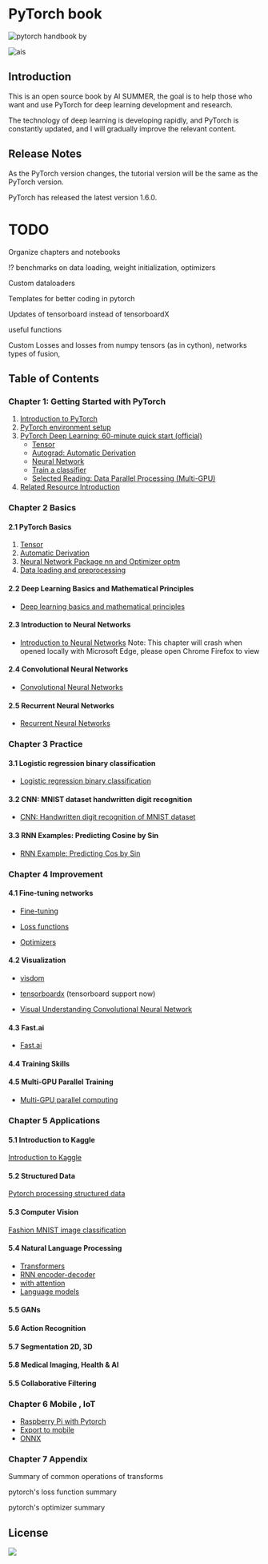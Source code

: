 # PyTorch book 

![pytorch](https://raw.githubusercontent.com/pytorch/pytorch/master/docs/source/_static/img/pytorch-logo-dark.png)
handbook by



![ais](ais.png)
##  Introduction
This is an open source book by AI SUMMER, the goal is to help those who want and use PyTorch for deep learning development and research.

The technology of deep learning is developing rapidly, and PyTorch is constantly updated, and I will gradually improve the relevant content.

## Release Notes
As the PyTorch version changes, the tutorial version will be the same as the PyTorch version.

PyTorch has released the latest version 1.6.0.



# TODO
Organize chapters and notebooks

!? benchmarks on data loading, weight initialization, optimizers

Custom dataloaders

Templates for better coding in pytorch

Updates of tensorboard instead of tensorboardX

useful functions

Custom Losses and losses from numpy tensors (as in cython), networks types of fusion, 


## Table of Contents

### Chapter 1: Getting Started with PyTorch

1. [Introduction to PyTorch](1_getting_started/1.1-pytorch-introduction.md)
1. [PyTorch environment setup](1_getting_started/1.2-pytorch-installation.md)
1. [PyTorch Deep Learning: 60-minute quick start (official)](1_getting_started/1.3-deep-learning-with-pytorch-60-minute-blitz.md)  
    - [Tensor](1_getting_started/1.4._tensor_tutorial.ipynb)
    - [Autograd: Automatic Derivation](1_getting_started/1.6.autograd_tutorial.ipynb)
    - [Neural Network](3_CNN/3_neural_networks_tutorial.ipynb)
    - [Train a classifier](3_CNN/4_cifar10_tutorial.ipynb)
    - [Selected Reading: Data Parallel Processing (Multi-GPU)](2_Advanced_PyTorch/5_data_parallel_tutorial.ipynb)
1. [Related Resource Introduction](chapter1/1.4-pytorch-resource.md)

### Chapter 2 Basics
#### 2.1 PyTorch Basics
1. [Tensor](2_Advanced_PyTorch/2.1.1.advanced-tensor.ipynb)
1. [Automatic Derivation](2_Advanced_PyTorch/2.1.2-advnaced-autograd.ipynb)
1. [Neural Network Package nn and Optimizer optm](2_Advanced_PyTorch/2.1.3-advanced-build-neural-network.ipynb)
1. [Data loading and preprocessing](2_Advanced_PyTorch/2.1.4-pytorch-basics-data-loader.ipynb)
#### 2.2 Deep Learning Basics and Mathematical Principles

- [Deep learning basics and mathematical principles](2_Advanced_PyTorch/2.2-deep-learning-basic-mathematics.ipynb)

#### 2.3 Introduction to Neural Networks

- [Introduction to Neural Networks](2_Advanced_PyTorch/2.3-deep-learning-neural-network-introduction.ipynb) 
Note: This chapter will crash when opened locally with Microsoft Edge, please open Chrome Firefox to view

#### 2.4 Convolutional Neural Networks

- [Convolutional Neural Networks](3_CNN/2.4-cnn.ipynb)

#### 2.5 Recurrent Neural Networks

- [Recurrent Neural Networks](4_RNN/2.5-rnn.ipynb)

### Chapter 3 Practice
#### 3.1 Logistic regression binary classification

- [Logistic regression binary classification](1_getting_started/1.8.logistic-regression.ipynb)


#### 3.2 CNN: MNIST dataset handwritten digit recognition

- [CNN: Handwritten digit recognition of MNIST dataset](3_CNN/3.2-mnist.ipynb)

#### 3.3 RNN Examples: Predicting Cosine by Sin

- [RNN Example: Predicting Cos by Sin](4_RNN/3.3-rnn.ipynb)

### Chapter 4 Improvement
#### 4.1 Fine-tuning networks

- [Fine-tuning](5_Optimization/4.1-fine-tuning.ipynb)

- [Loss functions]()
- [Optimizers]()
#### 4.2 Visualization

- [visdom](5_Optimization/4.2.1-visdom.ipynb)

- [tensorboardx](5_Optimization/4.2.2-tensorboardx.ipynb)
(tensorboard support now)
- [Visual Understanding Convolutional Neural Network](5_Optimization/4.2.3-cnn-visualizing.ipynb)

#### 4.3 Fast.ai
- [Fast.ai](5_Optimization/4.3-fastai.ipynb)
#### 4.4 Training Skills

#### 4.5 Multi-GPU Parallel Training
- [Multi-GPU parallel computing](5_Optimization/4.5-multiply-gpu-parallel-training.ipynb)

### Chapter 5 Applications
#### 5.1 Introduction to Kaggle
[Introduction to Kaggle](chapter5/5.1-kaggle.md)
#### 5.2 Structured Data
[Pytorch processing structured data](chapter5/5.2-Structured-Data.ipynb)
#### 5.3 Computer Vision
[Fashion MNIST image classification](3_CNN/5.3-Fashion-MNIST.ipynb)
#### 5.4 Natural Language Processing
- [Transformers]()
- [RNN encoder-decoder]()
- [with attention]()
- [Language models]()

#### 5.5 GANs

#### 5.6 Action Recognition

#### 5.7 Segmentation 2D, 3D

#### 5.8 Medical Imaging, Health & AI

#### 5.5 Collaborative Filtering

### Chapter 6 Mobile , IoT
- [Raspberry Pi with Pytorch](pi/)
- [Export to mobile]()
- [ONNX]()

### Chapter 7 Appendix



Summary of common operations of transforms

pytorch's loss function summary

pytorch's optimizer summary

## License


![](https://i.creativecommons.org/l/by-nc-sa/3.0/88x31.png)

